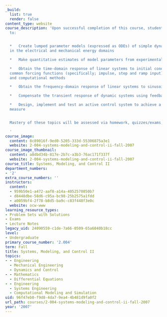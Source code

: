 ```yaml
---
_build:
  list: true
  render: false
content_type: website
course_description: 'Upon successful completion of this course, students will be able
  to:


  *   Create lumped parameter models (expressed as ODEs) of simple dynamic systems
  in the electrical and mechanical energy domains

  *   Make quantitative estimates of model parameters from experimental measurements

  *   Obtain the time-domain response of linear systems to initial conditions and/or
  common forcing functions (specifically; impulse, step and ramp input) by both analytical
  and computational methods

  *   Obtain the frequency-domain response of linear systems to sinusoidal inputs

  *   Compensate the transient response of dynamic systems using feedback techniques

  *   Design, implement and test an active control system to achieve a desired performance
  measure


  Mastery of these topics will be assessed via homework, quizzes/exams, and lab assignments.

  '
course_image:
  content: 8c89016f-9ed0-5205-333d-55306875a3e1
  website: 2-004-systems-modeling-and-control-ii-fall-2007
course_image_thumbnail:
  content: a8dbd34b-817e-2b7c-a3b3-76ac171f337f
  website: 2-004-systems-modeling-and-control-ii-fall-2007
course_title: Systems, Modeling, and Control II
department_numbers:
- '2'
extra_course_numbers: ''
instructors:
  content:
  - 959b50e1-a472-aaf8-a14a-4052570850b7
  - d8448dbe-58d6-c95a-bc98-25b2575a1fdd
  - a0059bf4-2f78-b8d5-ba9c-c83f448f3e0c
  website: ocw-www
learning_resource_types:
- Problem Sets with Solutions
- Exams
- Lecture Notes
legacy_uid: 24090559-c1de-7a66-0509-65a6040b18cc
level:
- Undergraduate
primary_course_number: '2.004'
term: Fall
title: Systems, Modeling, and Control II
topics:
- - Engineering
  - Mechanical Engineering
  - Dynamics and Control
- - Mathematics
  - Differential Equations
- - Engineering
  - Systems Engineering
  - Computational Modeling and Simulation
uid: 96f47eb0-f9d8-4da7-9ea4-4b481d9fa0f2
url_path: courses/2-004-systems-modeling-and-control-ii-fall-2007
year: '2007'
---
```

